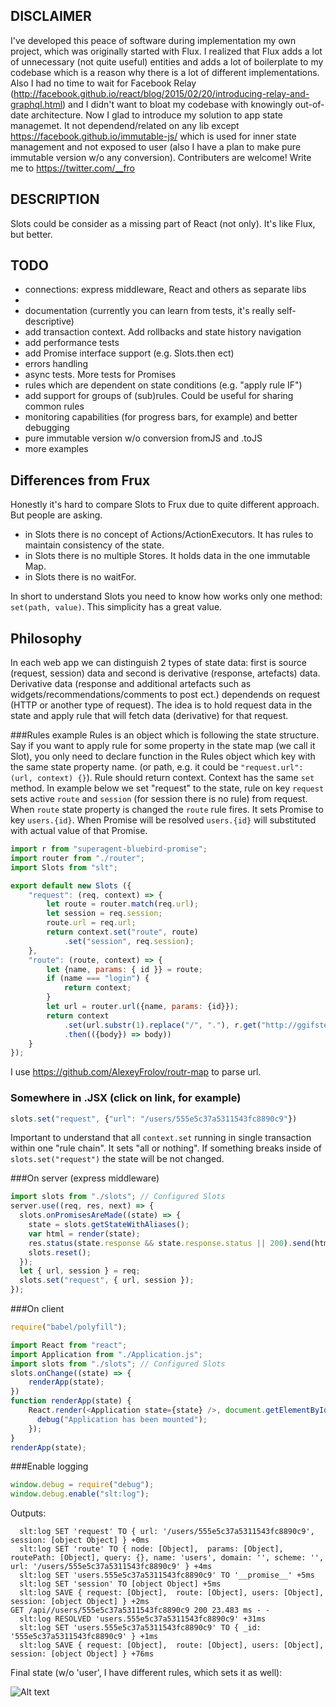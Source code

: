 ## DISCLAIMER
I've developed this peace of software during implementation my own project, which was originally started with Flux. I realized that Flux adds a lot of unnecessary (not quite useful) entities and adds a lot of boilerplate to my codebase which is a reason why there is a lot of different implementations. Also I had no time to wait for Facebook Relay (http://facebook.github.io/react/blog/2015/02/20/introducing-relay-and-graphql.html) and I didn't want to bloat my codebase with knowingly out-of-date architecture. Now I glad to introduce my solution to app state managemet. It not dependend/related on any lib except https://facebook.github.io/immutable-js/ which is used for inner state management and not exposed to user (also I have a plan to make pure immutable version w/o any conversion). 
Contributers are welcome! Write me to https://twitter.com/__fro

## DESCRIPTION
Slots could be consider as a missing part of React (not only). It's like Flux, but better.

## TODO
* connections: express middleware, React and others as separate libs
* 
* documentation (currently you can learn from tests, it's really self-descriptive)
* add transaction context. Add rollbacks and state history navigation
* add performance tests
* add Promise interface support (e.g. Slots.then ect)
* errors handling
* async tests. More tests for Promises
* rules which are dependent on state conditions (e.g. "apply rule IF")
* add support for groups of (sub)rules. Could be useful for sharing common rules
* monitoring capabilities (for progress bars, for example) and better debugging
* pure immutable version w/o conversion fromJS and .toJS
* more examples

## Differences from Frux
Honestly it's hard to compare Slots to Frux due to quite different approach. But people are asking.
* in Slots there is no concept of Actions/ActionExecutors. It has rules to maintain consistency of the state. 
* in Slots there is no multiple Stores. It holds data in the one immutable Map.
* in Slots there is no waitFor.

In short to understand Slots you need to know how works only one method: `set(path, value)`. This simplicity has a great value.

## Philosophy
In each web app we can distinguish 2 types of state data: first is source (request, session) data and second is derivative (response, artefacts) data. Derivative data (response and additional artefacts such as widgets/recommendations/comments to post ect.) dependends on request (HTTP or another type of request). The idea is to hold request data in the state and apply rule that will fetch data (derivative) for that request. 

###Rules example
Rules is an object which is following the state structure. Say if you want to apply rule for some property in the state map (we call it Slot), you only need to declare function in the Rules object which key with the same state property name. (or path, e.g. it could be `"request.url": (url, context) {}`). Rule should return context. Context has the same `set` method.
In example below we set "request" to the state, rule on key `request` sets active `route` and `session` (for session there is no rule) from request. When `route` state property is changed the `route` rule fires. It sets Promise to key `users.{id}`. When Promise will be resolved `users.{id}` will substituted with actual value of that Promise.

```javascript
import r from "superagent-bluebird-promise";
import router from "./router";
import Slots from "slt";

export default new Slots ({
    "request": (req, context) => {
        let route = router.match(req.url);
        let session = req.session;
        route.url = req.url;
        return context.set("route", route)
            .set("session", req.session);
    },
    "route": (route, context) => {
        let {name, params: { id }} = route;
        if (name === "login") {
            return context;
        }
        let url = router.url({name, params: {id}});
        return context
            .set(url.substr(1).replace("/", "."), r.get("http://ggifster.ru/api/" + url)
            .then(({body}) => body))
    }
});
```
I use https://github.com/AlexeyFrolov/routr-map to parse url.
### Somewhere in .JSX (click on link, for example)
```javascript
slots.set("request", {"url": "/users/555e5c37a5311543fc8890c9"})
```
Important to understand that all `context.set` running in single transaction within one "rule chain". It sets "all or nothing". If something breaks inside of `slots.set("request")` the state will be not changed.

###On server (express middleware)

```javascript
import slots from "./slots"; // Configured Slots
server.use((req, res, next) => {
  slots.onPromisesAreMade((state) => {
    state = slots.getStateWithAliases();
    var html = render(state);
    res.status(state.response && state.response.status || 200).send(html);
    slots.reset();
  });
  let { url, session } = req;
  slots.set("request", { url, session });
});
```

###On client

```javascript
require("babel/polyfill");

import React from "react";
import Application from "./Application.js";
import slots from "./slots"; // Configured Slots
slots.onChange((state) => {
    renderApp(state);
})
function renderApp(state) {
    React.render(<Application state={state} />, document.getElementById("root"), () => {
      debug("Application has been mounted");
    });
}
renderApp(state);
```
###Enable logging
```javascript
window.debug = require("debug");
window.debug.enable("slt:log");
```

Outputs:
```
  slt:log SET 'request' TO { url: '/users/555e5c37a5311543fc8890c9',  session: [object Object] } +0ms
  slt:log SET 'route' TO { node: [Object],  params: [Object], routePath: [Object], query: {}, name: 'users', domain: '', scheme: '', url: '/users/555e5c37a5311543fc8890c9' } +4ms
  slt:log SET 'users.555e5c37a5311543fc8890c9' TO '__promise__' +5ms
  slt:log SET 'session' TO [object Object] +5ms
  slt:log SAVE { request: [Object],  route: [Object], users: [Object], session: [object Object] } +2ms
GET /api//users/555e5c37a5311543fc8890c9 200 23.483 ms - -
  slt:log RESOLVED 'users.555e5c37a5311543fc8890c9' +31ms
  slt:log SET 'users.555e5c37a5311543fc8890c9' TO { _id: '555e5c37a5311543fc8890c9' } +1ms
  slt:log SAVE { request: [Object],  route: [Object], users: [Object], session: [object Object] } +76ms
```

Final state (w/o 'user', I have different rules, which sets it as well):

![Alt text](https://monosnap.com/file/otw3slLjWwRCYqS12jQM4JXTB4kT2J.png)
